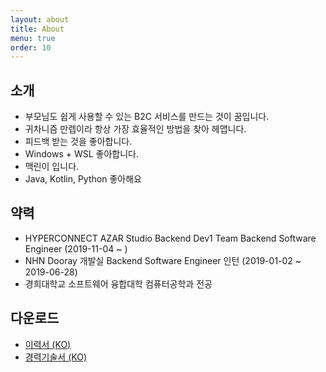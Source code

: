 ```yaml
---
layout: about
title: About
menu: true
order: 10
---
```


## 소개

- 부모님도 쉽게 사용할 수 있는 B2C 서비스를 만드는 것이 꿈입니다.
- 귀차니즘 만렙이라 항상 가장 효율적인 방법을 찾아 헤맵니다.
- 피드백 받는 것을 좋아합니다.
- Windows + WSL 좋아합니다. 
- 맥린이 입니다.
- Java, Kotlin, Python 좋아해요

## 약력
- HYPERCONNECT AZAR Studio Backend Dev1 Team Backend Software Engineer (2019-11-04 ~ )
- NHN Dooray 개발실 Backend Software Engineer 인턴 (2019-01-02 ~ 2019-06-28)
- 경희대학교 소프트웨어 융합대학 컴퓨터공학과 전공

## 다운로드
- [이력서 (KO)](https://ryulth.com/resume-ko.pdf)
- [경력기술서 (KO)](https://ryulth.com/cv-ko.pdf)
